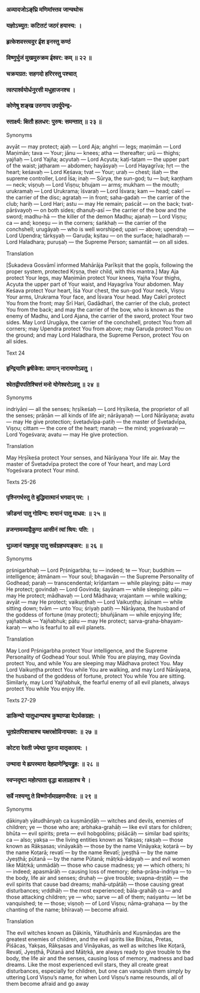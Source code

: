 ### अव्यादजोऽङ्‍‍घ्रि मणिमांस्तव जान्वथोरू
### यज्ञोऽच्युत: कटितटं जठरं हयास्य: ।
### हृत्केशवस्त्वदुर ईश इनस्तु कण्ठं
### विष्णुर्भुजं मुखमुरुक्रम ईश्वर: कम् ॥ २२ ॥


### चक्रय‍ग्रत: सहगदो हरिरस्तु पश्चात्
### त्वत्पार्श्वयोर्धनुरसी मधुहाजनश्च ।
### कोणेषु शङ्ख उरुगाय उपर्युपेन्द्र-
### स्तार्क्ष्य: क्षितौ हलधर: पुरुष: समन्तात् ॥ २३ ॥

Synonyms

avyāt — may protect; ajaḥ — Lord Aja; aṅghri — legs; maṇimān — Lord Maṇimān; tava — Your; jānu — knees; atha — thereafter; urū — thighs; yajñaḥ — Lord Yajña; acyutaḥ — Lord Acyuta; kaṭi-taṭam — the upper part of the waist; jaṭharam — abdomen; hayāsyaḥ — Lord Hayagrīva; hṛt — the heart; keśavaḥ — Lord Keśava; tvat — Your; uraḥ — chest; īśaḥ — the supreme controller, Lord Īśa; inaḥ — Sūrya, the sun-god; tu — but; kaṇṭham — neck; viṣṇuḥ — Lord Viṣṇu; bhujam — arms; mukham — the mouth; urukramaḥ — Lord Urukrama; īśvaraḥ — Lord Īśvara; kam — head; cakrī — the carrier of the disc; agrataḥ — in front; saha-gadaḥ — the carrier of the club; hariḥ — Lord Hari; astu — may He remain; paścāt — on the back; tvat-pārśvayoḥ — on both sides; dhanuḥ-asī — the carrier of the bow and the sword; madhu-hā — the killer of the demon Madhu; ajanaḥ — Lord Viṣṇu; ca — and; koṇeṣu — in the corners; śaṅkhaḥ — the carrier of the conchshell; urugāyaḥ — who is well worshiped; upari — above; upendraḥ — Lord Upendra; tārkṣyaḥ — Garuḍa; kṣitau — on the surface; haladharaḥ — Lord Haladhara; puruṣaḥ — the Supreme Person; samantāt — on all sides.

Translation

[Śukadeva Gosvāmī informed Mahārāja Parīkṣit that the gopīs, following the proper system, protected Kṛṣṇa, their child, with this mantra.] May Aja protect Your legs, may Maṇimān protect Your knees, Yajña Your thighs, Acyuta the upper part of Your waist, and Hayagrīva Your abdomen. May Keśava protect Your heart, Īśa Your chest, the sun-god Your neck, Viṣṇu Your arms, Urukrama Your face, and Īśvara Your head. May Cakrī protect You from the front; may Śrī Hari, Gadādharī, the carrier of the club, protect You from the back; and may the carrier of the bow, who is known as the enemy of Madhu, and Lord Ajana, the carrier of the sword, protect Your two sides. May Lord Urugāya, the carrier of the conchshell, protect You from all corners; may Upendra protect You from above; may Garuḍa protect You on the ground; and may Lord Haladhara, the Supreme Person, protect You on all sides.

Text 24
### इन्द्रियाणि हृषीकेश: प्राणान् नारायणोऽवतु ।
### श्वेतद्वीपपतिश्चित्तं मनो योगेश्वरोऽवतु ॥ २४ ॥

Synonyms

indriyāṇi — all the senses; hṛṣīkeśaḥ — Lord Hṛṣīkeśa, the proprietor of all the senses; prāṇān — all kinds of life air; nārāyaṇaḥ — Lord Nārāyaṇa; avatu — may He give protection; śvetadvīpa-patiḥ — the master of Śvetadvīpa, Viṣṇu; cittam — the core of the heart; manaḥ — the mind; yogeśvaraḥ — Lord Yogeśvara; avatu — may He give protection.

Translation

May Hṛṣīkeśa protect Your senses, and Nārāyaṇa Your life air. May the master of Śvetadvīpa protect the core of Your heart, and may Lord Yogeśvara protect Your mind.

Texts 25-26
### पृश्न‍िगर्भस्तु ते बुद्धिमात्मानं भगवान् पर: ।
### क्रीडन्तं पातु गोविन्द: शयानं पातु माधव: ॥ २५ ॥

### व्रजन्तमव्याद्वैकुण्ठ आसीनं त्वां श्रिय: पति: ।
### भुञ्जानं यज्ञभुक् पातु सर्वग्रहभयङ्कर: ॥ २६ ॥

Synonyms

pṛśnigarbhaḥ — Lord Pṛśnigarbha; tu — indeed; te — Your; buddhim — intelligence; ātmānam — Your soul; bhagavān — the Supreme Personality of Godhead; paraḥ — transcendental; krīḍantam — while playing; pātu — may He protect; govindaḥ — Lord Govinda; śayānam — while sleeping; pātu — may He protect; mādhavaḥ — Lord Mādhava; vrajantam — while walking; avyāt — may He protect; vaikuṇṭhaḥ — Lord Vaikuṇṭha; āsīnam — while sitting down; tvām — unto You; śriyaḥ patiḥ — Nārāyaṇa, the husband of the goddess of fortune (may protect); bhuñjānam — while enjoying life; yajñabhuk — Yajñabhuk; pātu — may He protect; sarva-graha-bhayam-karaḥ — who is fearful to all evil planets.

Translation

May Lord Pṛśnigarbha protect Your intelligence, and the Supreme Personality of Godhead Your soul. While You are playing, may Govinda protect You, and while You are sleeping may Mādhava protect You. May Lord Vaikuṇṭha protect You while You are walking, and may Lord Nārāyaṇa, the husband of the goddess of fortune, protect You while You are sitting. Similarly, may Lord Yajñabhuk, the fearful enemy of all evil planets, always protect You while You enjoy life.

Texts 27-29
### डाकिन्यो यातुधान्यश्च कुष्माण्डा येऽर्भकग्रहा: ।
### भूतप्रेतपिशाचाश्च यक्षरक्षोविनायका: ॥ २७ ॥

### कोटरा रेवती ज्येष्ठा पूतना मातृकादय: ।
### उन्मादा ये ह्यपस्मारा देहप्राणेन्द्रियद्रुह: ॥ २८ ॥

### स्वप्नद‍ृष्टा महोत्पाता वृद्धा बालग्रहाश्च ये ।
### सर्वे नश्यन्तु ते विष्णोर्नामग्रहणभीरव: ॥ २९ ॥

Synonyms

ḍākinyaḥ yātudhānyaḥ ca kuṣmāṇḍāḥ — witches and devils, enemies of children; ye — those who are; arbhaka-grahāḥ — like evil stars for children; bhūta — evil spirits; preta — evil hobgoblins; piśācāḥ — similar bad spirits; ca — also; yakṣa — the living entities known as Yakṣas; rakṣaḥ — those known as Rākṣasas; vināyakāḥ — those by the name Vināyaka; koṭarā — by the name Koṭarā; revatī — by the name Revatī; jyeṣṭhā — by the name Jyeṣṭhā; pūtanā — by the name Pūtanā; mātṛkā-ādayaḥ — and evil women like Mātṛkā; unmādāḥ — those who cause madness; ye — which others; hi — indeed; apasmārāḥ — causing loss of memory; deha-prāṇa-indriya — to the body, life air and senses; druhaḥ — give trouble; svapna-dṛṣṭāḥ — the evil spirits that cause bad dreams; mahā-utpātāḥ — those causing great disturbances; vṛddhāḥ — the most experienced; bāla-grahāḥ ca — and those attacking children; ye — who; sarve — all of them; naśyantu — let be vanquished; te — those; viṣṇoḥ — of Lord Viṣṇu; nāma-grahaṇa — by the chanting of the name; bhīravaḥ — become afraid.

Translation

The evil witches known as Ḍākinīs, Yātudhānīs and Kuṣmāṇḍas are the greatest enemies of children, and the evil spirits like Bhūtas, Pretas, Piśācas, Yakṣas, Rākṣasas and Vināyakas, as well as witches like Koṭarā, Revatī, Jyeṣṭhā, Pūtanā and Mātṛkā, are always ready to give trouble to the body, the life air and the senses, causing loss of memory, madness and bad dreams. Like the most experienced evil stars, they all create great disturbances, especially for children, but one can vanquish them simply by uttering Lord Viṣṇu’s name, for when Lord Viṣṇu’s name resounds, all of them become afraid and go away
